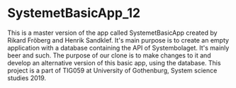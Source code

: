 # SystemetBasicApp_12

This is a master version of the app called SystemetBasicApp created by Rikard Fröberg and Henrik Sandklef. It's main purpose is to create an empty application with a database containing the API of Systembolaget. It's mainly beer and such. 
The purpose of our clone is to make changes to it and develop an alternative version of this basic app, using the database. 
This project is a part of TIG059 at University of Gothenburg, System science studies 2019. 
